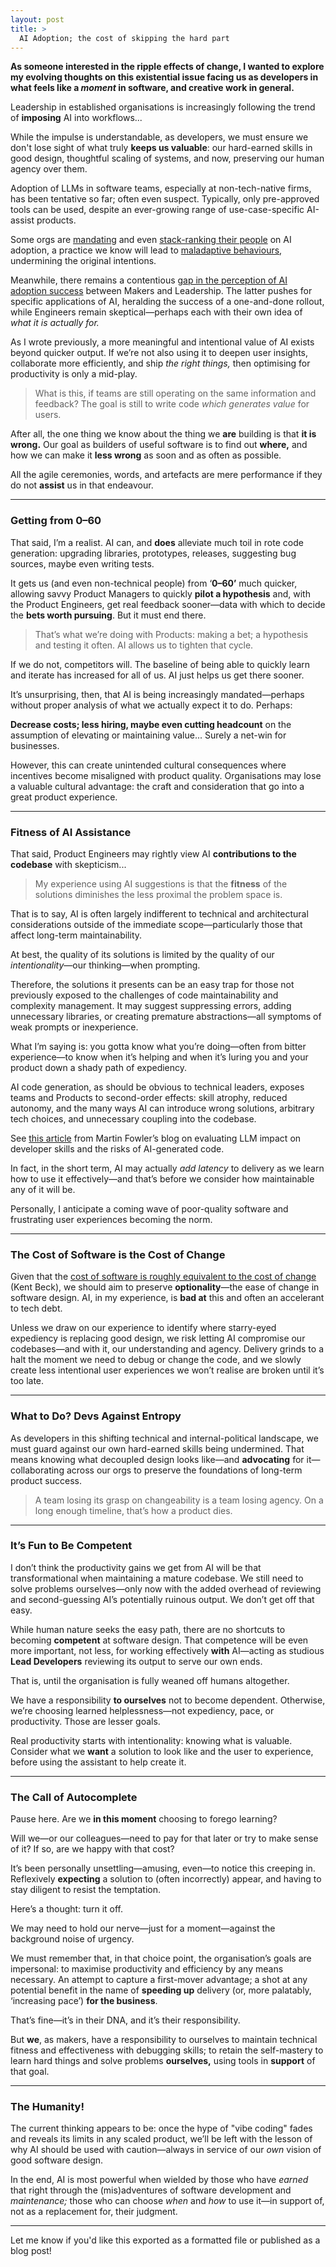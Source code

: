 ```yaml
---
layout: post
title: >
  AI Adoption; the cost of skipping the hard part
---
```


<!-- summary -->

**As someone interested in the ripple effects of change, I wanted to explore my evolving thoughts on this existential issue facing us as developers in what feels like a _moment_ in software, and creative work in general.**

Leadership in established organisations is increasingly following the trend of **imposing** AI into workflows...

While the impulse is understandable, as developers, we must ensure we don't lose sight of what truly **keeps us valuable**: our hard-earned skills in good design, thoughtful scaling of systems, and now, preserving our human agency over them.

<!-- /summary -->

Adoption of LLMs in software teams, especially at non-tech-native firms, has been tentative so far; often even suspect. Typically, only pre-approved tools can be used, despite an ever-growing range of use-case-specific AI-assist products.

Some orgs are [mandating](https://leaddev.com/culture/ai-coding-mandates-are-driving-developers-to-the-brink) and even [stack-ranking their people](https://newsletter.eng-leadership.com/p/enforcing-the-use-of-ai-in-engineering) on AI adoption, a practice we know will lead to [maladaptive behaviours](https://axify.io/blog/goodhart-law), undermining the original intentions.

Meanwhile, there remains a contentious [gap in the perception of AI adoption success](https://www.axios.com/2025/03/18/enterprise-ai-tension-workers-execs) between Makers and Leadership. The latter pushes for specific applications of AI, heralding the success of a one-and-done rollout, while Engineers remain skeptical—perhaps each with their own idea of _what it is actually for._

As I wrote previously, a more meaningful and intentional value of AI exists beyond quicker output. If we’re not also using it to deepen user insights, collaborate more efficiently, and ship _the right things,_ then optimising for productivity is only a mid-play.

> What is this, if teams are still operating on the same information and feedback? The goal is still to write code _which generates value_ for users.

After all, the one thing we know about the thing we **are** building is that **it is wrong.** Our goal as builders of useful software is to find out **where,** and how we can make it **less wrong** as soon and as often as possible.

All the agile ceremonies, words, and artefacts are mere performance if they do not **assist** us in that endeavour.

---

### **Getting from 0–60**

That said, I’m a realist. AI can, and **does** alleviate much toil in rote code generation: upgrading libraries, prototypes, releases, suggesting bug sources, maybe even writing tests.

It gets us (and even non-technical people) from ‘**0–60’** much quicker, allowing savvy Product Managers to quickly **pilot a hypothesis** and, with the Product Engineers, get real feedback sooner—data with which to decide the **bets worth pursuing**. But it must end there.

> That’s what we’re doing with Products: making a bet; a hypothesis and testing it often. AI allows us to tighten that cycle.

If we do not, competitors will. The baseline of being able to quickly learn and iterate has increased for all of us. AI just helps us get there sooner.

It’s unsurprising, then, that AI is being increasingly mandated—perhaps without proper analysis of what we actually expect it to do. Perhaps:

**Decrease costs; less hiring, maybe even cutting headcount** on the assumption of elevating or maintaining value... Surely a net-win for businesses.

However, this can create unintended cultural consequences where incentives become misaligned with product quality. Organisations may lose a valuable cultural advantage: the craft and consideration that go into a great product experience.

---

### **Fitness of AI Assistance**

That said, Product Engineers may rightly view AI **contributions to the codebase** with skepticism...

> My experience using AI suggestions is that the **fitness** of the solutions diminishes the less proximal the problem space is.

That is to say, AI is often largely indifferent to technical and architectural considerations outside of the immediate scope—particularly those that affect long-term maintainability.

At best, the quality of its solutions is limited by the quality of our _intentionality_—our thinking—when prompting.

Therefore, the solutions it presents can be an easy trap for those not previously exposed to the challenges of code maintainability and complexity management. It may suggest suppressing errors, adding unnecessary libraries, or creating premature abstractions—all symptoms of weak prompts or inexperience.

What I’m saying is: you gotta know what you’re doing—often from bitter experience—to know when it’s helping and when it’s luring you and your product down a shady path of expediency.

AI code generation, as should be obvious to technical leaders, exposes teams and Products to second-order effects: skill atrophy, reduced autonomy, and the many ways AI can introduce wrong solutions, arbitrary tech choices, and unnecessary coupling into the codebase.

See [this article](https://martinfowler.com/articles/exploring-gen-ai/13-role-of-developer-skills.html) from Martin Fowler’s blog on evaluating LLM impact on developer skills and the risks of AI-generated code.

In fact, in the short term, AI may actually _add latency_ to delivery as we learn how to use it effectively—and that’s before we consider how maintainable any of it will be.

Personally, I anticipate a coming wave of poor-quality software and frustrating user experiences becoming the norm.

---

### **The Cost of Software is the Cost of Change**

Given that the [cost of software is roughly equivalent to the cost of change](https://www.youtube.com/watch?v=ZHpQs46xizQ) (Kent Beck), we should aim to preserve **optionality**—the ease of change in software design. AI, in my experience, is **bad at** this and often an accelerant to tech debt.

Unless we draw on our experience to identify where starry-eyed expediency is replacing good design, we risk letting AI compromise our codebases—and with it, our understanding and agency. Delivery grinds to a halt the moment we need to debug or change the code, and we slowly create less intentional user experiences we won’t realise are broken until it’s too late.

---

### **What to Do? Devs Against Entropy**

As developers in this shifting technical and internal-political landscape, we must guard against our own hard-earned skills being undermined. That means knowing what decoupled design looks like—and **advocating** for it—collaborating across our orgs to preserve the foundations of long-term product success.

> A team losing its grasp on changeability is a team losing agency. On a long enough timeline, that’s how a product dies.

---

### **It’s Fun to Be Competent**

I don’t think the productivity gains we get from AI will be that transformational when maintaining a mature codebase. We still need to solve problems ourselves—only now with the added overhead of reviewing and second-guessing AI’s potentially ruinous output. We don’t get off that easy.

While human nature seeks the easy path, there are no shortcuts to becoming **competent** at software design. That competence will be even more important, not less, for working effectively **with** AI—acting as studious **Lead Developers** reviewing its output to serve our own ends.

That is, until the organisation is fully weaned off humans altogether.

We have a responsibility **to ourselves** not to become dependent. Otherwise, we’re choosing learned helplessness—not expediency, pace, or productivity. Those are lesser goals.

Real productivity starts with intentionality: knowing what is valuable. Consider what we **want** a solution to look like and the user to experience, before using the assistant to help create it.

---

### **The Call of Autocomplete**

Pause here. Are we **in this moment** choosing to forego learning?

Will we—or our colleagues—need to pay for that later or try to make sense of it? If so, are we happy with that cost?

It’s been personally unsettling—amusing, even—to notice this creeping in. Reflexively **expecting** a solution to (often incorrectly) appear, and having to stay diligent to resist the temptation.

Here’s a thought: turn it off.

We may need to hold our nerve—just for a moment—against the background noise of urgency.

We must remember that, in that choice point, the organisation’s goals are impersonal: to maximise productivity and efficiency by any means necessary. An attempt to capture a first-mover advantage; a shot at any potential benefit in the name of **speeding up** delivery (or, more palatably, ‘increasing pace’) **for the business**.

That’s fine—it’s in their DNA, and it’s their responsibility.

But **we**, as makers, have a responsibility to ourselves to maintain technical fitness and effectiveness with debugging skills; to retain the self-mastery to learn hard things and solve problems **ourselves,** using tools in **support** of that goal.

---

### **The Humanity!**

The current thinking appears to be: once the hype of "vibe coding" fades and reveals its limits in any scaled product, we’ll be left with the lesson of why AI should be used with caution—always in service of our _own_ vision of good software design.

In the end, AI is most powerful when wielded by those who have _earned_ that right through the (mis)adventures of software development and _maintenance;_ those who can choose _when_ and _how_ to use it—in support of, not as a replacement for, their judgment.

---

Let me know if you'd like this exported as a formatted file or published as a blog post!
